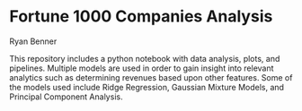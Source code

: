 # Fortune 1000 Companies Analysis

Ryan Benner

This repository includes a python notebook with data analysis, plots, and pipelines. Multiple models are used in order to gain insight into relevant analytics such as determining revenues based upon other features. Some of the models used include Ridge Regression, Gaussian Mixture Models, and Principal Component Analysis.
